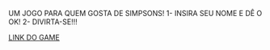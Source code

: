 UM JOGO PARA QUEM GOSTA DE SIMPSONS! 
1- INSIRA SEU NOME E DÊ O OK!
2- DIVIRTA-SE!!!

<a href="https://frolicking-raindrop-289752.netlify.app/">LINK DO GAME</a>
